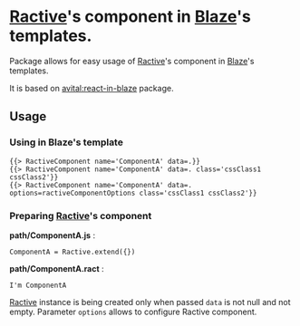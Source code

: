 [Ractive](http://ractivejs.org)'s  component in [Blaze](http://meteor.github.io/blaze/)'s templates.
=================

Package allows for easy usage of [Ractive](http://ractivejs.org)'s  component in [Blaze](http://meteor.github.io/blaze/)'s templates.

It is based on [avital:react-in-blaze](https://atmospherejs.com/avital/react-in-blaze) package.

## Usage

### Using in Blaze's template

```
{{> RactiveComponent name='ComponentA' data=.}}
{{> RactiveComponent name='ComponentA' data=. class='cssClass1 cssClass2'}}
{{> RactiveComponent name='ComponentA' data=. options=ractiveComponentOptions class='cssClass1 cssClass2'}}
```

### Preparing [Ractive](http://ractivejs.org)'s component


**path/ComponentA.js** :

```
ComponentA = Ractive.extend({})
```

**path/ComponentA.ract** :

```
I'm ComponentA
```



[Ractive](http://ractivejs.org) instance is being created only when passed `data` is not null and not empty.
Parameter `options` allows to configure Ractive component.